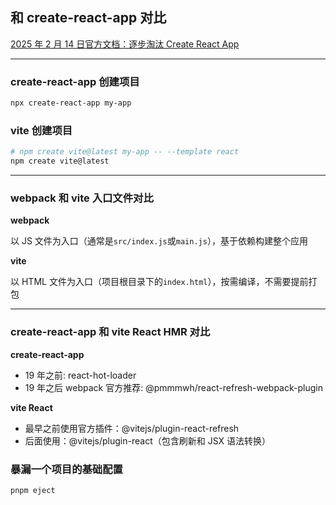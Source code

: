 ## 和 create-react-app 对比

[2025 年 2 月 14 日官方文档：逐步淘汰 Create React App](https://zh-hans.react.dev/blog/2025/02/14/sunsetting-create-react-app)

---

### create-react-app 创建项目

```bash
npx create-react-app my-app
```

### vite 创建项目

```bash
# npm create vite@latest my-app -- --template react
npm create vite@latest
```

---

### webpack 和 vite 入口文件对比

**webpack**

以 JS 文件为入口（通常是`src/index.js`或`main.js`），基于依赖构建整个应用

**vite**

以 HTML 文件为入口（项目根目录下的`index.html`），按需编译，不需要提前打包

---

### create-react-app 和 vite React HMR 对比

**create-react-app**

- 19 年之前: react-hot-loader
- 19 年之后 webpack 官方推荐: @pmmmwh/react-refresh-webpack-plugin

**vite React**

- 最早之前使用官方插件：@vitejs/plugin-react-refresh
- 后面使用：@vitejs/plugin-react（包含刷新和 JSX 语法转换）

### 暴漏一个项目的基础配置

```bash
pnpm eject
```

